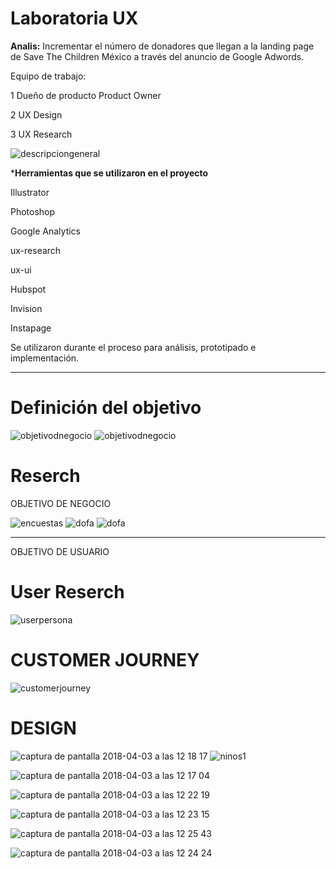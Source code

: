 # Laboratoria UX


 **Analis:**
Incrementar el número de donadores que llegan a la landing page de Save The Children México a través del anuncio de Google Adwords.

Equipo de trabajo:

1 Dueño de producto Product Owner

2 UX Design

3 UX Research

![descripciongeneral](assets/img/primera.png)

***Herramientas que se utilizaron en el proyecto**

Illustrator

Photoshop

Google Analytics

ux-research

ux-ui

Hubspot

Invision 

Instapage

Se utilizaron durante el proceso para análisis, prototipado e implementación.

***

# Definición del objetivo

![objetivodnegocio](assets/img/1.png)
![objetivodnegocio](assets/img/2.png)

# Reserch
OBJETIVO DE NEGOCIO

![encuestas](assets/img/encuestas.png)
![dofa](assets/img/dofa.png)
![dofa](assets/img/canvas.png)
***


OBJETIVO DE USUARIO
# User Reserch

![userpersona](assets/img/userpersona.png)

# CUSTOMER JOURNEY
![customerjourney](assets/img/customerjourney.png)
# DESIGN
![captura de pantalla 2018-04-03 a las 12 18 17](https://user-images.githubusercontent.com/32881450/38264622-2caf8044-3739-11e8-9846-36056272a461.png)
![ninos1](https://user-images.githubusercontent.com/32881450/38264151-c71921fa-3737-11e8-953f-687288437a46.jpg)

![captura de pantalla 2018-04-03 a las 12 17 04](https://user-images.githubusercontent.com/32881450/38265018-4c1b6b2c-373a-11e8-81a5-7c4675f9673b.png)

  ![captura de pantalla 2018-04-03 a las 12 22 19](https://user-images.githubusercontent.com/32881450/38265024-4efdceac-373a-11e8-99d8-2749e956ad5a.png)
  
  

  ![captura de pantalla 2018-04-03 a las 12 23 15](https://user-images.githubusercontent.com/32881450/38265030-513f2486-373a-11e8-9433-e7ed758d3c75.png)



   ![captura de pantalla 2018-04-03 a las 12 25 43](https://user-images.githubusercontent.com/32881450/38265076-70645e3a-373a-11e8-88af-bd138756d68b.png)
   
   

![captura de pantalla 2018-04-03 a las 12 24 24](https://user-images.githubusercontent.com/32881450/38265082-73cac8d4-373a-11e8-84dd-a5edbc54ee2d.png)


